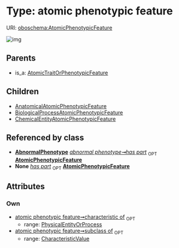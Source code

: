 
# Type: atomic phenotypic feature




URI: [oboschema:AtomicPhenotypicFeature](http://purl.obolibrary.org/oboschema/AtomicPhenotypicFeature)


![img](http://yuml.me/diagram/nofunky;dir:TB/class/[PhysicalEntityOrProcess],[OrganismTaxon],[ChemicalEntityAtomicPhenotypicFeature],[CharacteristicValue],[BiologicalProcessAtomicPhenotypicFeature],[AtomicTraitOrPhenotypicFeature],[PhysicalEntityOrProcess]<characteristic%20of%200..1-++[AtomicPhenotypicFeature],[CharacteristicValue]<subclass%20of%200..1-++[AtomicPhenotypicFeature],[AbnormalPhenotype]++-%20has%20part%200..1>[AtomicPhenotypicFeature],[AtomicPhenotypicFeature]^-[ChemicalEntityAtomicPhenotypicFeature],[AtomicPhenotypicFeature]^-[BiologicalProcessAtomicPhenotypicFeature],[AtomicPhenotypicFeature]^-[AnatomicalAtomicPhenotypicFeature],[AtomicTraitOrPhenotypicFeature]^-[AtomicPhenotypicFeature],[AnatomicalAtomicPhenotypicFeature],[AbnormalPhenotype])

## Parents

 *  is_a: [AtomicTraitOrPhenotypicFeature](AtomicTraitOrPhenotypicFeature.md)

## Children

 * [AnatomicalAtomicPhenotypicFeature](AnatomicalAtomicPhenotypicFeature.md)
 * [BiologicalProcessAtomicPhenotypicFeature](BiologicalProcessAtomicPhenotypicFeature.md)
 * [ChemicalEntityAtomicPhenotypicFeature](ChemicalEntityAtomicPhenotypicFeature.md)

## Referenced by class

 *  **[AbnormalPhenotype](AbnormalPhenotype.md)** *[abnormal phenotype➞has part](abnormal_phenotype_has_part.md)*  <sub>OPT</sub>  **[AtomicPhenotypicFeature](AtomicPhenotypicFeature.md)**
 *  **None** *[has part](has_part.md)*  <sub>OPT</sub>  **[AtomicPhenotypicFeature](AtomicPhenotypicFeature.md)**

## Attributes


### Own

 * [atomic phenotypic feature➞characteristic of](atomic_phenotypic_feature_characteristic_of.md)  <sub>OPT</sub>
    * range: [PhysicalEntityOrProcess](PhysicalEntityOrProcess.md)
 * [atomic phenotypic feature➞subclass of](atomic_phenotypic_feature_subclass_of.md)  <sub>OPT</sub>
    * range: [CharacteristicValue](CharacteristicValue.md)
